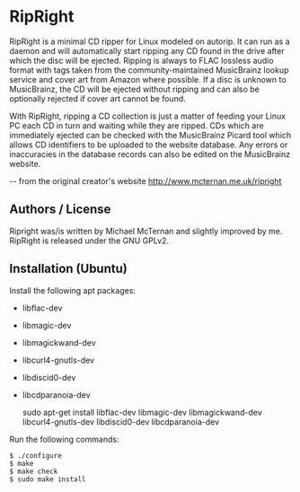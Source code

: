 # RipRight

 RipRight is a minimal CD ripper for Linux modeled on autorip. It can run as a daemon and will automatically start ripping any CD found in the drive after which the disc will be ejected. Ripping is always to FLAC lossless audio format with tags taken from the community-maintained MusicBrainz lookup service and cover art from Amazon where possible. If a disc is unknown to MusicBrainz, the CD will be ejected without ripping and can also be optionally rejected if cover art cannot be found.

With RipRight, ripping a CD collection is just a matter of feeding your Linux PC each CD in turn and waiting while they are ripped. CDs which are immediately ejected can be checked with the MusicBrainz Picard tool which allows CD identifiers to be uploaded to the website database. Any errors or inaccuracies in the database records can also be edited on the MusicBrainz website.

-- from the original creator's website http://www.mcternan.me.uk/ripright


## Authors / License

Ripright was/is written by Michael McTernan and slightly improved by me.
RipRight is released under the GNU GPLv2. 


## Installation (Ubuntu)

Install the following apt packages:
* libflac-dev
* libmagic-dev
* libmagickwand-dev
* libcurl4-gnutls-dev
* libdiscid0-dev
* libcdparanoia-dev

    sudo apt-get install libflac-dev libmagic-dev libmagickwand-dev libcurl4-gnutls-dev libdiscid0-dev libcdparanoia-dev

Run the following commands:

	$ ./configure
	$ make
	$ make check
	$ sudo make install



